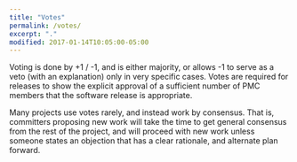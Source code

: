 ```yaml
---
title: "Votes"
permalink: /votes/
excerpt: "."
modified: 2017-01-14T10:05:00-05:00
---
```


Voting is done by +1 / -1, and is either majority, or allows -1 to serve as a veto (with an explanation) only in very specific cases.  Votes are required for releases to show the explicit approval of a sufficient number of PMC members that the software release is appropriate.

Many projects use votes rarely, and instead work by consensus.  That is, committers proposing new work will take the time to get general consensus from the rest of the project, and will proceed with new work unless someone states an objection that has a clear rationale, and alternate plan forward.


